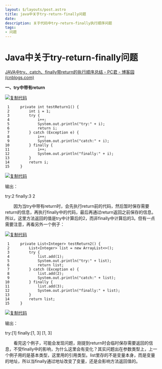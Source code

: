 ```yaml
---
layout: $/layouts/post.astro
title: java中关于try-return-finally问题
date: 
description: 关于代码中try-return-finally执行顺序问题
tags:
- 问题
---
```

# Java中关于try-return-finally问题

[JAVA中try、catch、finally带return的执行顺序总结 - PC君 - 博客园 (cnblogs.com)](https://www.cnblogs.com/pcheng/p/10968841.html)

**一、try中带有return**

[![复制代码](https://common.cnblogs.com/images/copycode.gif)](javascript:void(0);)

```
 1     private int testReturn1() {
 2         int i = 1;
 3         try {
 4             i++;
 5             System.out.println("try:" + i);
 6             return i;
 7         } catch (Exception e) {
 8             i++;
 9             System.out.println("catch:" + i);
10         } finally {
11             i++;
12             System.out.println("finally:" + i);
13         }
14         return i;
15     }
```

[![复制代码](https://common.cnblogs.com/images/copycode.gif)](javascript:void(0);)

输出：

try:2
finally:3
2

　　因为当try中带有return时，会先执行return前的代码，然后暂时保存需要return的信息，再执行finally中的代码，最后再通过return返回之前保存的信息。所以，这里方法返回的值是try中计算后的2，而非finally中计算后的3。但有一点需要注意，再看另外一个例子：

[![复制代码](https://common.cnblogs.com/images/copycode.gif)](javascript:void(0);)

```
 1     private List<Integer> testReturn2() {
 2         List<Integer> list = new ArrayList<>();
 3         try {
 4             list.add(1);
 5             System.out.println("try:" + list);
 6             return list;
 7         } catch (Exception e) {
 8             list.add(2);
 9             System.out.println("catch:" + list);
10         } finally {
11             list.add(3);
12             System.out.println("finally:" + list);
13         }
14         return list;
15     }
```

[![复制代码](https://common.cnblogs.com/images/copycode.gif)](javascript:void(0);)

输出：

try:[1]
finally:[1, 3]
[1, 3]

　　看完这个例子，可能会发现问题，刚提到return时会临时保存需要返回的信息，不受finally中的影响，为什么这里会有变化？其实问题出在参数类型上，上一个例子用的是基本类型，这里用的引用类型。list里存的不是变量本身，而是变量的地址，所以当finally通过地址改变了变量，还是会影响方法返回值的。

 